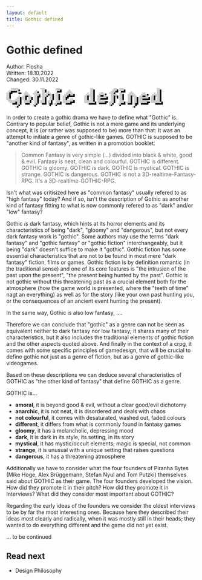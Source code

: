 ```yaml
---
layout: default
title: Gothic defined
---
```


# Gothic defined  

Author: Flosha  
Written: 18.10.2022  
Changed: 30.11.2022  

![Gothic defined](/_img/headings/gothic-defined.png)

In order to create a gothic drama we have to define what "Gothic" is. Contrary to popular belief, Gothic is not a mere game and its underlying concept, it is (or rather was supposed to be) more than that: It was an attempt to initiate a genre of gothic-like games. GOTHIC is supposed to be "another kind of fantasy", as written in a promotion booklet: 

> Common Fantasy is very simple (...) divided into black & white, good & evil. Fantasy is neat, clean and colourful. GOTHIC is different. GOTHIC is gloomy. GOTHIC is dark. GOTHIC is mystical. GOTHIC is strange. GOTHIC is dangerous. GOTHIC is not a 3D-realtime-Fantasy-RPG. It's a 3D-realtime-GOTHIC-RPG.

Isn't what was critisized here as "common fantasy" usually refered to as "high fantasy" today? And if so, isn't the description of Gothic as another kind of fantasy fitting to what is now commonly refered to as "dark" and/or "low" fantasy?  

Gothic *is* dark fantasy, which hints at its horror elements and its characteristics of being "dark", "gloomy" and "dangerous", but not every dark fantasy work is "gothic". Some authors may use the terms "dark fantasy" and "gothic fantasy" or "gothic fiction" interchangeably, but it being "dark" doesn't suffice to make it "gothic". Gothic fiction has some essential characteristics that are not to be found in most mere "dark fantasy" fiction, films or games. Gothic fiction is by definition romantic (in the traditional sense) and one of its core features is "the intrusion of the past upon the present", "the present being hunted by the past". Gothic is not gothic without this threatening past as a crucial element both for the atmosphere (how the game world is presented, where the "teeth of time" nagt an everything) as well as for the story (like your own past hunting you, or the consequences of an ancient event hunting the present).   

In the same way, Gothic is also low fantasy, .... 

Therefore we can conclude that "gothic" as a genre can not be seen as equivalent neither to dark fantasy nor low fantasy; it shares many of their characteristics, but it also includes the traditional elements of gothic fiction and the other aspects quoted above. And finally in the context of a crpg, it comes with some specific principles of gamedesign, that will be crucial to define gothic not just as a genre of fiction, but as a genre of gothic-like videogames. 

Based on these descriptions we can deduce several characteristics of GOTHIC as "the other kind of fantasy" that define GOTHIC as a genre.

GOTHIC is...

* **amoral**, it is beyond good & evil, without a clear good/evil dichotomy
* **anarchic**, it is not neat, it is disordered and deals with chaos
* **not colourful**, it comes with desaturated, washed out, faded colours
* **different**, it differs from what is commonly found in fantasy games
* **gloomy**, it has a melancholic, depressing mood
* **dark**, it is dark in its style, its setting, in its story
* **mystical**, it has mystic/occult elements; magic is special, not common
* **strange**, it is unusual with a unique setting that raises questions
* **dangerous**, it has a threatening atmosphere



Additionally we have to consider what the four founders of Piranha Bytes (Mike Hoge, Alex Brüggemann, Stefan Nyul and Tom Putzki) themselves said about GOTHIC as their game. The four founders developed the vision. How did they promote it in their pitch? How did they promote it in Interviews? What did they consider most important about GOTHIC?

Regarding the early ideas of the founders we consider the oldest interviews to be by far the most interesting ones. Because here they described their ideas most clearly and radically, when it was mostly still in their heads; they wanted to do everything different and the game did not yet exist.



... to be continued


## Read next

* Design Philosophy
